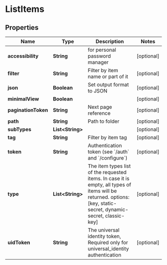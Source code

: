 

# ListItems

## Properties

Name | Type | Description | Notes
------------ | ------------- | ------------- | -------------
**accessibility** | **String** | for personal password manager |  [optional]
**filter** | **String** | Filter by item name or part of it |  [optional]
**json** | **Boolean** | Set output format to JSON |  [optional]
**minimalView** | **Boolean** |  |  [optional]
**paginationToken** | **String** | Next page reference |  [optional]
**path** | **String** | Path to folder |  [optional]
**subTypes** | **List&lt;String&gt;** |  |  [optional]
**tag** | **String** | Filter by item tag |  [optional]
**token** | **String** | Authentication token (see &#x60;/auth&#x60; and &#x60;/configure&#x60;) |  [optional]
**type** | **List&lt;String&gt;** | The item types list of the requested items. In case it is empty, all types of items will be returned. options: [key, static-secret, dynamic-secret, classic-key] |  [optional]
**uidToken** | **String** | The universal identity token, Required only for universal_identity authentication |  [optional]



